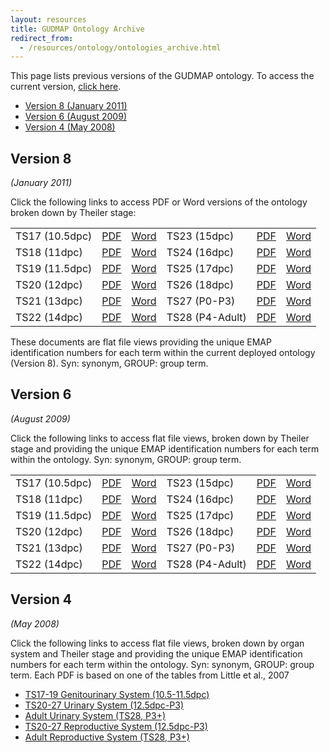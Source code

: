 ```yaml
---
layout: resources
title: GUDMAP Ontology Archive
redirect_from:
  - /resources/ontology/ontologies_archive.html
---
```


This page lists previous versions of the GUDMAP ontology. To access the current version, [click here](/resources/ontology/).

* [Version 8 (January 2011)](#version-8)
* [Version 6 (August 2009)](#version-6)
* [Version 4 (May 2008)](#version-4)

## Version 8
*(January 2011)*

Click the following links to access PDF or Word versions of the ontology broken down by Theiler stage:

| | | | | | |
|-|-|-|-|-|-|
|TS17 (10.5dpc) |[PDF](/Docs/Ontologies/TS17_Database_Version_8GroupsTrailing.pdf) |[Word](/Docs/Ontologies/TS17_Database_Version_8GroupsTrailing.doc) | TS23 (15dpc) | [PDF](/Docs/Ontologies/TS23_Database_Version_8GroupsTrailing.pdf) | [Word](/Docs/Ontologies/TS23_Database_Version_8GroupsTrailing.doc) |
| TS18 (11dpc)| [PDF](/Docs/Ontologies/TS18_Database_Version_8GroupsTrailing.pdf)| [Word](/Docs/Ontologies/TS18_Database_Version_8GroupsTrailing.doc) |TS24 (16dpc) | [PDF](/Docs/Ontologies/TS24_Database_Version_8GroupsTrailing.pdf) | [Word](/Docs/Ontologies/TS24_Database_Version_8GroupsTrailing.doc) |
| TS19 (11.5dpc) | [PDF](/Docs/Ontologies/TS19_Database_Version8GroupsTrailing.pdf) | [Word](/Docs/Ontologies/TS19_Database_Version8GroupsTrailing.doc) | TS25 (17dpc) | [PDF](/Docs/Ontologies/TS25_Database_Version_8GroupsTrailing.pdf) | [Word](/Docs/Ontologies/TS25_Database_Version_8GroupsTrailing.doc) |
| TS20 (12dpc) | [PDF](/Docs/Ontologies/TS20_Database_Version_8GroupsTrailing.pdf) | [Word](/Docs/Ontologies/TS20_Database_Version_8GroupsTrailing.doc) | TS26 (18dpc) | [PDF](/Docs/Ontologies/TS26_Database_Version_8GroupsTrailing.pdf) | [Word](/Docs/Ontologies/TS26_Database_Version_8GroupsTrailing.doc) |
| TS21 (13dpc) | [PDF](/Docs/Ontologies/TS21_Database_Version_8GroupsTrailing.pdf) | [Word](/Docs/Ontologies/TS21_Database_Version_8GroupsTrailing.doc) | TS27 (P0-P3) | [PDF](/Docs/Ontologies/TS27_Database_Version_8GroupsTrailing.pdf) | [Word](/Docs/Ontologies/TS27_Database_Version_8GroupsTrailing.doc) |
| TS22 (14dpc) | [PDF](/Docs/Ontologies/TS22_Database_Version8GroupsTrailing.pdf) | [Word](/Docs/Ontologies/TS22_Database_Version8GroupsTrailing.doc) | TS28 (P4-Adult) | [PDF](/Docs/Ontologies/TS28_Database_Version_8GroupsTrailing.pdf) | [Word](/Docs/Ontologies/TS28_Database_Version_8GroupsTrailing.doc) |


These documents are flat file views providing the unique EMAP identification numbers for each term within the current deployed ontology (Version 8). Syn: synonym, GROUP: group term.

## Version 6
*(August 2009)*

Click the following links to access flat file views, broken down by Theiler stage and providing the unique EMAP identification numbers for each term within the ontology. Syn: synonym, GROUP: group term.

| | | | | | |
|-|-|-|-|-|-|
|TS17 (10.5dpc) |[PDF](/Docs/Ontologies/TS17_Database_Version_6.pdf) |[Word](/Docs/Ontologies/TS17_Database_Version_6.doc) | TS23 (15dpc) | [PDF](/Docs/Ontologies/TS23_Database_Version_6.pdf) | [Word](/Docs/Ontologies/TS23_Database_Version_6.doc) |
| TS18 (11dpc)| [PDF](/Docs/Ontologies/TS18_Database_Version_6.pdf)| [Word](/Docs/Ontologies/TS18_Database_Version_6.doc) |TS24 (16dpc) | [PDF](/Docs/Ontologies/TS24_Database_Version_6.pdf) | [Word](/Docs/Ontologies/TS24_Database_Version_6.doc) |
| TS19 (11.5dpc) | [PDF](/Docs/Ontologies/TS19_Database_Version_6.pdf) | [Word](/Docs/Ontologies/TS19_Database_Version_6.doc) | TS25 (17dpc) | [PDF](/Docs/Ontologies/TS25_Database_Version_6.pdf) | [Word](/Docs/Ontologies/TS25_Database_Version_6.doc) |
| TS20 (12dpc) | [PDF](/Docs/Ontologies/TS20_Database_Version_6.pdf) | [Word](/Docs/Ontologies/TS20_Database_Version_6.doc) | TS26 (18dpc) | [PDF](/Docs/Ontologies/TS26_Database_Version_6.pdf) | [Word](/Docs/Ontologies/TS26_Database_Version_6.doc) |
| TS21 (13dpc) | [PDF](/Docs/Ontologies/TS21_Database_Version_6.pdf) | [Word](/Docs/Ontologies/TS21_Database_Version_6.doc) | TS27 (P0-P3) | [PDF](/Docs/Ontologies/TS27_Database_Version_6.pdf) | [Word](/Docs/Ontologies/TS27_Database_Version_6.doc) |
| TS22 (14dpc) | [PDF](/Docs/Ontologies/TS22_Database_Version_6.pdf) | [Word](/Docs/Ontologies/TS22_Database_Version_6.doc) | TS28 (P4-Adult) | [PDF](/Docs/Ontologies/TS28_Database_Version_6.pdf) | [Word](/Docs/Ontologies/TS28_Database_Version_6.doc) |

## Version 4
*(May 2008)*

Click the following links to access flat file views, broken down by organ system and Theiler stage and providing the unique EMAP identification numbers for each term within the ontology. Syn: synonym, GROUP: group term. Each PDF is based on one of the tables from Little et al., 2007

* [TS17-19 Genitourinary System (10.5-11.5dpc)](/Docs/Ontologies/TS17_19_Genitourinary_system.pdf)
* [TS20-27 Urinary System (12.5dpc-P3)](/Docs/Ontologies/TS20_27_Urinary_System_12_5dpc_P3.pdf)
* [Adult Urinary System (TS28, P3+)](/Docs/Ontologies/Adult_Urinary_System_TS28_P3.pdf)
* [TS20-27 Reproductive System (12.5dpc-P3)](/Docs/Ontologies/TS20_27_Reproductive_System_12_5dpc_P3.pdf)
* [Adult Reproductive System (TS28, P3+)](/Docs/Ontologies/Adult_Reproductive_System_TS28_P.pdf)
